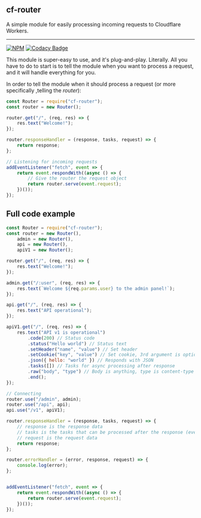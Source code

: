 ## cf-router
A simple module for easily processing incoming requests to Cloudflare Workers.

----
<a href="https://npmjs.com/package/bloxy"><img src="https://img.shields.io/npm/v/cf-router.svg?maxAge=3600&style=flat-square" alt="NPM"></a>
[![Codacy Badge](https://api.codacy.com/project/badge/Grade/97059473b41c44238c5698963065f47a)](https://www.codacy.com/manual/Visualizememe1/node-cf-router?utm_source=github.com&amp;utm_medium=referral&amp;utm_content=Visualizememe/node-cf-router&amp;utm_campaign=Badge_Grade)

This module is super-easy to use, and it's plug-and-play. Literally. All you have to do to start
is to tell the module when you want to process a request, and it will handle everything for you.

In order to tell the module when it should process a request (or more specifically ,telling the *router*):
```JavaScript
const Router = require("cf-router");
const router = new Router();

router.get("/", (req, res) => {
    res.text("Welcome!");
});

router.responseHandler = (response, tasks, request) => {
    return response;
};

// Listening for incoming requests
addEventListener("fetch", event => {
    return event.respondWith((async () => {
        // Give the router the request object
        return router.serve(event.request);
    })());
});

```

## Full code example
```JavaScript
const Router = require("cf-router");
const router = new Router(),
	admin = new Router(),
	api = new Router(),
	apiV1 = new Router();

router.get("/", (req, res) => {
	res.text("Welcome!");
});

admin.get("/:user", (req, res) => {
	res.text(`Welcome ${req.params.user} to the admin panel!`);
});

api.get("/", (req, res) => {
	res.text("API operational");
});

apiV1.get("/", (req, res) => {
	res.text("API v1 is operational")
		.code(200) // Status code
		.status("Hello world") // Status text
		.setHeader("name", "value") // Set header
		.setCookie("key", "value") // Set cookie, 3rd argument is options
		.json({ hello: "world" }) // Responds with JSON
		.tasks([]) // Tasks for async processing after response
		.raw("body", "type") // Body is anything, type is content-type
		.end();
});

// Connecting
router.use("/admin", admin);
router.use("/api", api);
api.use("/v1", apiV1);

router.responseHandler = (response, tasks, request) => {
	// response is the response data
	// tasks is the tasks that can be processed after the response (event.waitUntil)
	// request is the request data
	return response;
};

router.errorHandler = (error, response, request) => {
	console.log(error);
};


addEventListener("fetch", event => {
	return event.respondWith((async () => {
		return router.serve(event.request);
	})());
});

```
